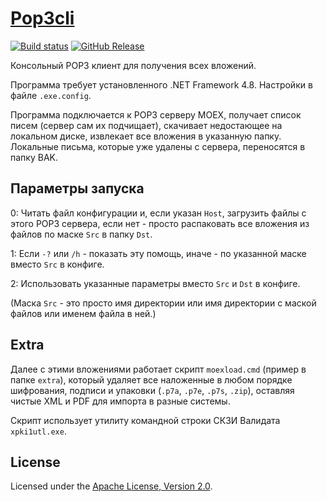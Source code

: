 # [Pop3cli]

[![Build status]][appveyor]
[![GitHub Release]][releases]

Консольный POP3 клиент для получения всех вложений.

Программа требует установленного .NET Framework 4.8.
Настройки в файле `.exe.config`.

Программа подключается к POP3 серверу MOEX,
получает список писем (сервер сам их подчищает),
скачивает недостающее на локальном диске,
извлекает все вложения в указанную папку.
Локальные письма, которые уже удалены с сервера,
переносятся в папку BAK.

## Параметры запуска

0: Читать файл конфигурации и, если указан `Host`,
загрузить файлы с этого POP3 сервера,
если нет - просто распаковать все вложения из файлов
по маске `Src` в папку `Dst`.

1: Если `-?` или `/h` - показать эту помощь,
иначе - по указанной маске вместо `Src` в конфиге.

2: Использовать указанные параметры вместо `Src` и `Dst`
в конфиге.

(Маска `Src` - это просто имя директории или
имя директории с маской файлов или именем файла в ней.)

## Extra

Далее с этими вложениями работает скрипт `moexload.cmd`
(пример в папке `extra`),
который удаляет все наложенные в любом порядке шифрования,
подписи и упаковки (`.p7a`, `.p7e`, `.p7s`, `.zip`),
оставляя чистые XML и PDF для импорта в разные системы.

Скрипт использует утилиту командной строки СКЗИ Валидата
`xpki1utl.exe`.

## License

Licensed under the [Apache License, Version 2.0].

[Pop3cli]: https://diev.github.io/Pop3cli/
[Apache License, Version 2.0]: LICENSE

[appveyor]: https://ci.appveyor.com/project/diev/pop3cli
[releases]: https://github.com/diev/Pop3cli/releases/latest

[Build status]: https://ci.appveyor.com/api/projects/status/t7hsyhlqq970y9vs?svg=true
[GitHub Release]: https://img.shields.io/github/release/diev/Pop3cli.svg
